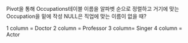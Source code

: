 Pivot을 통해 Occupations테이블
이름을 알파벳 순으로 정렬하고 
거기에 맞는 Occupation을 밑에 작성
NULL은 직업에 맞는 이름이 없을 때?

1 column = Doctor
2 column = Professor
3 column= Singer
4 column = Actor